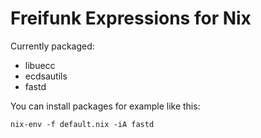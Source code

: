 # Freifunk Expressions for Nix

Currently packaged:

 * libuecc
 * ecdsautils
 * fastd

You can install packages for example like this:

    nix-env -f default.nix -iA fastd
